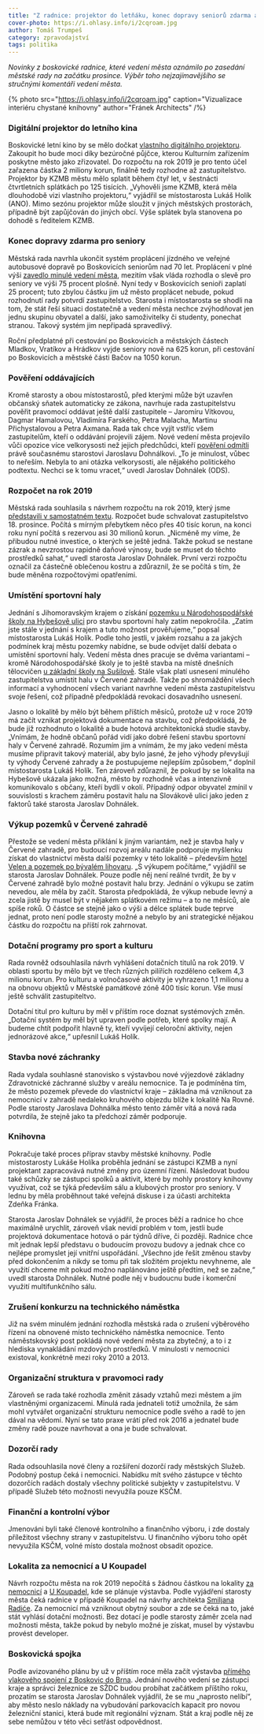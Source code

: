 ```yaml
---
title: "Z radnice: projektor do letňáku, konec dopravy seniorů zdarma a další novinky"
cover-photo: https://i.ohlasy.info/i/2cqroam.jpg
author: Tomáš Trumpeš
category: zpravodajství
tags: politika
---
```


*Novinky z boskovické radnice, které vedení města oznámilo po zasedání městské rady na začátku prosince. Výběr toho nejzajímavějšího se stručnými komentáři vedení města.*

{% photo src="https://i.ohlasy.info/i/2cqroam.jpg" caption="Vizualizace interiéru chystané knihovny" author="Fránek Architects" /%}

### Digitální projektor do letního kina

Boskovické letní kino by se mělo dočkat [vlastního digitálního projektoru](http://www.ohlasy.info/clanky/2018/11/letnak-projektor.html). Zakoupit ho bude moci díky bezúročné půjčce, kterou Kulturním zařízením poskytne město jako zřizovatel. Do rozpočtu na rok 2019 je pro tento účel zařazena částka 2 miliony korun, finálně tedy rozhodne až zastupitelstvo. Projektor by KZMB městu mělo splatit během čtyř let, v šestnácti čtvrtletních splátkách po 125 tisících. „Vyhověli jsme KZMB, která měla dlouhodobě vizi vlastního projektoru,“ vyjádřil se místostarosta Lukáš Holík (ANO). Mimo sezónu projektor může sloužit v jiných městských prostorách, případně být zapůjčován do jiných obcí. Výše splátek byla stanovena po dohodě s ředitelem KZMB.

### Konec dopravy zdarma pro seniory

Městská rada navrhla ukončit systém proplácení jízdného ve veřejné autobusové dopravě po Boskovicích seniorům nad 70 let. Proplácení v plné výši [zavedlo minulé vedení města](http://www.ohlasy.info/clanky/2017/11/z-radnice.html), mezitím však vláda rozhodla o slevě pro seniory ve výši 75 procent plošně. Nyní tedy v Boskovicích senioři zaplatí 25 procent; tuto zbylou částku jim už město proplácet nebude, pokud rozhodnutí rady potvrdí zastupitelstvo. Starosta i místostarosta se shodli na tom, že stát řeší situaci dostatečně a vedení města nechce zvýhodňovat jen jednu skupinu obyvatel a další, jako samoživitelky či studenty, ponechat stranou. Takový systém jim nepřipadá spravedlivý.

Roční předplatné při cestování po Boskovicích a městských částech Mladkov, Vratíkov a Hrádkov vyjde seniory nově na 625 korun, při cestování po Boskovicích a městské části Bačov na 1050 korun.

### Pověření oddávajících

Kromě starosty a obou místostarostů, před kterými může být uzavřen občanský sňatek automaticky ze zákona, navrhuje rada zastupitelstvu pověřit pravomocí oddávat ještě další zastupitele – Jaromíru Vítkovou, Dagmar Hamalovou, Vladimíra Farského, Petra Malacha, Martinu Přichystalovou a Petra Axmana. Rada tak chce vyjít vstříc všem zastupitelům, kteří o oddávání projevili zájem. Nové vedení města projevilo vůči opozice více velkorysosti než jejich předchůdci, kteří [pověření odmítli](http://www.ohlasy.info/clanky/2017/03/zastupitelstvo.html) právě současnému starostovi Jaroslavu Dohnálkovi. „To je minulost, vůbec to neřeším. Nebyla to ani otázka velkorysosti, ale nějakého politického podtextu. Nechci se k tomu vracet,“ uvedl Jaroslav Dohnálek (ODS).

### Rozpočet na rok 2019

Městská rada souhlasila s návrhem rozpočtu na rok 2019, který jsme [představili v samostatném textu](http://www.ohlasy.info/clanky/2018/12/navrh-rozpoctu.html). Rozpočet bude schvalovat zastupitelstvo 18. prosince. Počítá s mírným přebytkem něco přes 40 tisíc korun, na konci roku nyní počítá s rezervou asi 30 milionů korun. „Nicméně my víme, že přibudou nutné investice, o kterých se ještě jedná. Takže pokud se nestane zázrak a nevzrostou rapidně daňové výnosy, bude se muset do těchto prostředků sahat,“ uvedl starosta Jaroslav Dohnálek. První verzi rozpočtu označil za částečně oblečenou kostru a zdůraznil, že se počítá s tím, že bude měněna rozpočtovými opatřeními.

### Umístění sportovní haly

Jednání s Jihomoravským krajem o získání [pozemku u Národohospodářské školy na Hybešově ulici](https://forum.ohlasy.info/t/novy-pozemek-pro-sportovni-halu/117) pro stavbu sportovní haly zatím nepokročila. „Zatím jste stále v jednání s krajem a tuto možnost prověřujeme,“ popsal místostarosta Lukáš Holík. Podle toho jestli, v jakém rozsahu a za jakých podmínek kraj městu pozemky nabídne, se bude odvíjet další debata o umístění sportovní haly. Vedení města dnes pracuje se dvěma variantami – kromě Národohospodářské školy je to ještě stavba na místě dnešních tělocvičen [u základní školy na Sušilově](http://www.ohlasy.info/clanky/2017/05/hala-susilova.html). Stále však platí usnesení minulého zastupitelstva umístit halu v Červené zahradě. Takže po shromáždění všech informací a vyhodnocení všech variant navrhne vedení města zastupitelstvu svoje řešení, což případně předpokládá revokaci dosavadního usnesení.

Jasno o lokalitě by mělo být během příštích měsíců, protože už v roce 2019 má začít vznikat projektová dokumentace na stavbu, což předpokládá, že bude již rozhodnuto o lokalitě a bude hotová architektonická studie stavby. „Vnímám, že hodně občanů pořád vidí jako dobré řešení stavbu sportovní haly v Červené zahradě. Rozumím jim a vnímám, že my jako vedení města musíme připravit takový materiál, aby bylo jasné, že jeho výhody převyšují ty výhody Červené zahrady a že postupujeme nejlepším způsobem,“ doplnil místostarosta Lukáš Holík. Ten zároveň zdůraznil, že pokud by se lokalita na Hybešově ukázala jako možná, město by rozhodně včas a intenzivně komunikovalo s občany, kteří bydlí v okolí. Případný odpor obyvatel zmínil v souvislosti s krachem záměru postavit halu na Slovákově ulici jako jeden z faktorů také starosta Jaroslav Dohnálek.

### Výkup pozemků v Červené zahradě

Přestože se vedení města přiklání k jiným variantám, než je stavba haly v Červené zahradě, pro budoucí rozvoj areálu nadále podporuje myšlenku získat do vlastnictví města další pozemky v této lokalitě – především [hotel Velen a pozemek po bývalém lihovaru](http://www.ohlasy.info/clanky/2018/03/velen-prodej.html). „S výkupem počítáme,“ vyjádřil se starosta Jaroslav Dohnálek. Pouze podle něj není reálné tvrdit, že by v Červené zahradě bylo možné postavit halu brzy. Jednání o výkupu se zatím nevedou, ale měla by začít. Starosta předpokládá, že výkup nebude levný a zcela jistě by musel být v nějakém splátkovém režimu – a to ne měsíců, ale spíše roků. O částce se stejně jako o výši a délce splátek bude teprve jednat, proto není podle starosty možné a nebylo by ani strategické nějakou částku do rozpočtu na příští rok zahrnovat.

### Dotační programy pro sport a kulturu

Rada rovněž odsouhlasila návrh vyhlášení dotačních titulů na rok 2019. V oblasti sportu by mělo být ve třech různých pilířích rozděleno celkem 4,3 milionu korun. Pro kulturu a volnočasové aktivity je vyhrazeno 1,1 milionu a na obnovu objektů v Městské památkové zóně 400 tisíc korun. Vše musí ještě schválit zastupiteltvo.

Dotační titul pro kulturu by měl v příštím roce doznat systémových změn. „Dotační systém by měl být upraven podle potřeb, které spolky mají. A budeme chtít podpořit hlavně ty, kteří vyvíjejí celoroční aktivity, nejen jednorázové akce,“ upřesnil Lukáš Holík.

### Stavba nové záchranky

Rada vydala souhlasné stanovisko s výstavbou nové výjezdové základny Zdravotnické záchranné služby v areálu nemocnice. Ta je podmíněna tím, že město pozemek převede do vlastnictví kraje – základna má vzniknout za nemocnicí v zahradě nedaleko kruhového objezdu blíže k lokalitě Na Rovné. Podle starosty Jaroslava Dohnálka město tento záměr vítá a nová rada potvrdila, že stejně jako ta předchozí záměr podporuje.

### Knihovna

Pokračuje také proces příprav stavby městské knihovny. Podle místostarosty Lukáše Holíka proběhla jednání se zástupci KZMB a nyní projektant zapracovává nutné změny pro územní řízení. Následovat budou také schůzky se zástupci spolků a aktivit, které by mohly prostory knihovny využívat, což se týká především sálu a klubových prostor pro seniory. V lednu by měla proběhnout také veřejná diskuse i za účasti architekta Zdeňka Fránka.

Starosta Jaroslav Dohnálek se vyjádřil, že proces běží a radnice ho chce maximálně urychlit, zároveň však nevidí problém v tom, jestli bude projektová dokumentace hotová o pár týdnů dříve, či později. Radnice chce mít jednak lepší představu o budoucím provozu budovy a jednak chce co nejlépe promyslet její vnitřní uspořádání. „Všechno jde řešit změnou stavby před dokončením a nikdy se tomu při tak složitém projektu nevyhneme, ale využití chceme mít pokud možno naplánováno ještě předtím, než se začne,“ uvedl starosta Dohnálek. Nutné podle něj v budoucnu bude i komerční využití multifunkčního sálu.

### Zrušení konkurzu na technického náměstka

Již na svém minulém jednání rozhodla městská rada o zrušení výběrového řízení na obnovené místo technického náměstka nemocnice. Tento náměstskovský post pokládá nové vedení města za zbytečný, a to i z hlediska vynakládání mzdových prostředků. V minulosti v nemocnici existoval, konkrétně mezi roky 2010 a 2013.

### Organizační struktura v pravomoci rady

Zároveň se rada také rozhodla změnit zásady vztahů mezi městem a jím vlastněnými organizacemi. Minulá rada jednateli totiž umožnila, že sám mohl vytvářet organizační strukturu nemocnice podle svého a radě to jen dával na vědomí. Nyní se tato praxe vrátí před rok 2016 a jednatel bude změny radě pouze navrhovat a ona je bude schvalovat.

### Dozorčí rady

Rada odsouhlasila nové členy a rozšíření dozorčí rady městských Služeb. Podobný postup čeká i nemocnici. Nabídku mít svého zástupce v těchto dozorčích radách dostaly všechny politické subjekty v zastupitelstvu. V případě Služeb této možnosti nevyužila pouze KSČM.

### Finanční a kontrolní výbor

Jmenováni byli také členové kontrolního a finančního výboru, i zde dostaly příležitost všechny strany v zastupitelstvu. U finančního výboru toho opět nevyužila KSČM, volné místo dostala možnost obsadit opozice.

### Lokalita za nemocnicí a U Koupadel

Návrh rozpočtu města na rok 2019 nepočítá s žádnou částkou na lokality [za nemocnicí](http://www.ohlasy.info/clanky/2018/07/reality.html) a [U Koupadel](http://www.ohlasy.info/clanky/2017/10/proluka-koupadla.html), kde se plánuje výstavba. Podle vyjádření starosty města čeká radnice v případě Koupadel na návrhy architekta [Smiljana Radiće](http://www.ohlasy.info/clanky/2018/10/rozhovor-radic.html). Za nemocnicí má vzniknout obytný soubor a zde se čeká na to, jaké stát vyhlásí dotační možnosti. Bez dotací je podle starosty záměr zcela nad možnosti města, takže pokud by nebylo možné je získat, musel by výstavbu provést developer.

### Boskovická spojka

Podle avizovaného plánu by už v příštím roce měla začít výstavba [přímého vlakového spojení z Boskovic do Brna](http://www.ohlasy.info/clanky/2018/03/spojka.html). Jednání nového vedení se zástupci kraje a správci železnice ze SŽDC budou probíhat začátkem příštího roku, prozatím se starosta Jaroslav Dohnálek vyjádřil, že se mu „naprosto nelíbí“, aby město neslo náklady na vybudování parkovacích kapacit pro novou železniční stanici, která bude mít regionální význam. Stát a kraj podle něj ze sebe nemůžou v této věci setřást odpovědnost.
